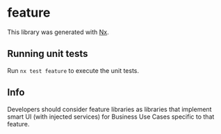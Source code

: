 # feature

This library was generated with [Nx](https://nx.dev).

## Running unit tests

Run `nx test feature` to execute the unit tests.

## Info

Developers should consider feature libraries as libraries that implement smart UI (with injected services) for Business Use Cases specific to that feature.
